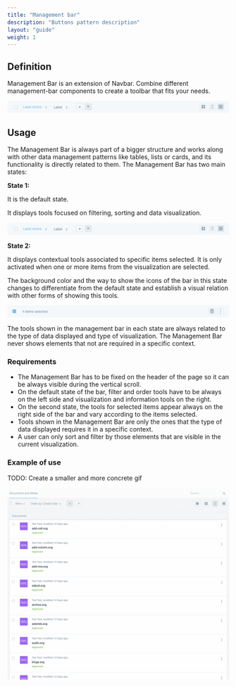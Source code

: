 ```yaml
---
title: "Management bar"
description: "Buttons pattern description"
layout: "guide"
weight: 1
---
```


## Definition
Management Bar is an extension of Navbar. Combine different management-bar components to create a toolbar that fits your needs.

![state one of the management bar](../../../images/managementBarState1.png)

## Usage

The Management Bar is always part of a bigger structure and works along with other data management patterns like tables, lists or cards, and its functionality is directly related to them.
The Management Bar has two main states:

**State 1:** 

It is the default state.

It displays tools focused on filtering, sorting and data visualization.

![state one of the management bar](../../../images/managementBarState1.png)

**State 2:**

It displays contextual tools associated to specific items selected. It is only activated when one or more items from the visualization are selected.

The background color and the way to show the icons of the bar in this state changes to differentiate from the default state and establish a visual relation with other forms of showing this tools.

![state two of the management bar](../../../images/managementBarState2.png)

The tools shown in the management bar in each state are always related to the type of data displayed and type of visualization. The Management Bar never shows elements that not are required in a specific context.

### Requirements

* The Management Bar has to be fixed on the header of the page so it can be always visible during the vertical scroll.
* On the default state of the bar, filter and order tools have to be always on the left side and visualization and information tools on the right.
* On the second state, the tools for selected items appear always on the right side of the bar and vary according to the items selected.
* Tools shown in the Management Bar are only the ones that the type of data displayed requires it in a specific context.
* A user can only sort and filter by those elements that are visible in the current visualization.

### Example of use

TODO: Create a smaller and more concrete gif

![state one of the management bar](../../../images/managementBarExample.gif)

